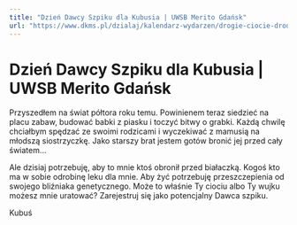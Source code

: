 ```yaml
---
title: "Dzień Dawcy Szpiku dla Kubusia | UWSB Merito Gdańsk"
url: "https://www.dkms.pl/dzialaj/kalendarz-wydarzen/drogie-ciocie-drodzy-wujkowie-zarejestruj-sie-dla-kubusia-uwsb-gdansk"
---
```


# Dzień Dawcy Szpiku dla Kubusia | UWSB Merito Gdańsk

Przyszedłem na świat półtora roku temu. Powinienem teraz siedzieć na placu zabaw, budować babki z piasku i toczyć bitwy o grabki. Każdą chwilę chciałbym spędzać ze swoimi rodzicami i wyczekiwać z mamusią na młodszą siostrzyczkę. Jako starszy brat jestem gotów bronić jej przed cały światem… 


Ale dzisiaj potrzebuję, aby to mnie ktoś obronił przed białaczką. Kogoś kto ma w sobie odrobinę leku dla mnie. Aby żyć potrzebuję przeszczepienia od swojego bliźniaka genetycznego. Może to właśnie Ty ciociu albo Ty wujku możesz mnie uratować? Zarejestruj się jako potencjalny Dawca szpiku. 


Kubuś


